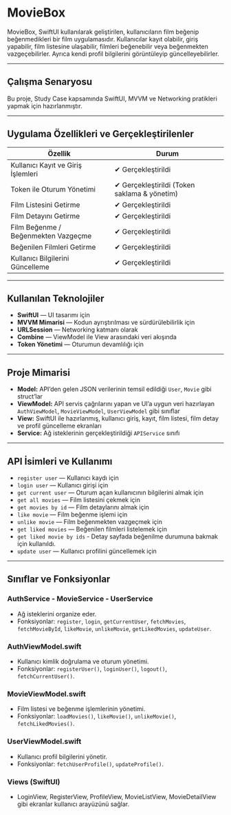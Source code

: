 # MovieBox

MovieBox, SwiftUI kullanılarak geliştirilen, kullanıcıların film beğenip beğenmedikleri bir film uygulamasıdır. Kullanıcılar kayıt olabilir, giriş yapabilir, film listesine ulaşabilir, filmleri beğenebilir veya beğenmekten vazgeçebilirler. Ayrıca kendi profil bilgilerini görüntüleyip güncelleyebilirler.

---

## Çalışma Senaryosu

Bu proje, Study Case kapsamında SwiftUI, MVVM ve Networking pratikleri yapmak için hazırlanmıştır.

---

## Uygulama Özellikleri ve Gerçekleştirilenler

| Özellik                                 | Durum          |
|----------------------------------------|----------------|
| Kullanıcı Kayıt ve Giriş İşlemleri     | ✔ Gerçekleştirildi |
| Token ile Oturum Yönetimi               | ✔ Gerçekleştirildi (Token saklama & yönetim) |
| Film Listesini Getirme                  | ✔ Gerçekleştirildi |
| Film Detayını Getirme                   | ✔ Gerçekleştirildi |
| Film Beğenme / Beğenmekten Vazgeçme    | ✔ Gerçekleştirildi |
| Beğenilen Filmleri Getirme              | ✔ Gerçekleştirildi |
| Kullanıcı Bilgilerini Güncelleme        | ✔ Gerçekleştirildi |

---

## Kullanılan Teknolojiler

- **SwiftUI** — UI tasarımı için  
- **MVVM Mimarisi** — Kodun ayrıştırılması ve sürdürülebilirlik için  
- **URLSession** — Networking katmanı olarak  
- **Combine** — ViewModel ile View arasındaki veri akışında 
- **Token Yönetimi** — Oturumun devamlılığı için 

---

## Proje Mimarisi

- **Model:** API’den gelen JSON verilerinin temsil edildiği `User`, `Movie` gibi struct’lar  
- **ViewModel:** API servis çağrılarını yapan ve UI’a uygun veri hazırlayan `AuthViewModel`, `MovieViewModel`, `UserViewModel` gibi sınıflar  
- **View:** SwiftUI ile hazırlanmış, kullanıcı giriş, kayıt, film listesi, film detay ve profil güncelleme ekranları  
- **Service:** Ağ isteklerinin gerçekleştirildiği `APIService` sınıfı  

---

## API İsimleri ve Kullanımı

- `register user` — Kullanıcı kaydı için  
- `login user` — Kullanıcı girişi için  
- `get current user` — Oturum açan kullanıcının bilgilerini almak için  
- `get all movies` — Film listesini çekmek için  
- `get movies by id` — Film detaylarını almak için  
- `like movie` — Film beğenme işlemi için  
- `unlike movie` — Film beğenmekten vazgeçmek için  
- `get liked movies` — Beğenilen filmleri listelemek için  
- `get liked movie by ids` - Detay sayfada beğenilme durumuna bakmak için kullanıldı. 
- `update user` — Kullanıcı profilini güncellemek için  

---

## Sınıflar ve Fonksiyonlar

### AuthService - MovieService - UserService 
- Ağ isteklerini organize eder.  
- Fonksiyonlar: `register`, `login`, `getCurrentUser`, `fetchMovies`, `fetchMovieById`, `likeMovie`, `unlikeMovie`, `getLikedMovies`, `updateUser`.

### AuthViewModel.swift  
- Kullanıcı kimlik doğrulama ve oturum yönetimi.  
- Fonksiyonlar: `registerUser()`, `loginUser()`, `logout()`, `fetchCurrentUser()`.

### MovieViewModel.swift  
- Film listesi ve beğenme işlemlerinin yönetimi.  
- Fonksiyonlar: `loadMovies()`, `likeMovie()`, `unlikeMovie()`, `fetchLikedMovies()`.

### UserViewModel.swift  
- Kullanıcı profil bilgilerini yönetir.  
- Fonksiyonlar: `fetchUserProfile()`, `updateProfile()`.

### Views (SwiftUI)  
- LoginView, RegisterView, ProfileView, MovieListView, MovieDetailView gibi ekranlar kullanıcı arayüzünü sağlar.




